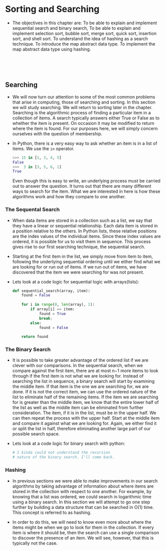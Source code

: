 # Sorting and Searching

- The objectives in this chapter are: To be able to explain and implement sequential search and binary search, To be able to explain and implement selection sort, bubble sort, merge sort, quick sort, insertion sort, and shell sort. To understand the idea of hashing as a search technique. To introduce the map abstract data type. To implement the map abstract data type using hashing.

<br>
<br>
<br>

## Searching

- We will now turn our attention to some of the most common problems that arise in computing, those of searching and sorting. In this section we will study searching. We will return to sorting later in the chapter. Searching is the algorithmic process of finding a particular item in a collection of items. A search typically answers either True or False as to whether the item is present. On occasion it may be modified to return where the item is found. For our purposes here, we will simply concern ourselves with the question of membership.

- In Python, there is a very easy way to ask whether an item is in a list of items. We use the `in` operator.
  ```python
  >>> 15 in [1, 3, 4, 5]
  False
  >>>  3 in [3, 5, 6, 1]
  True
  ```
  Even though this is easy to write, an underlying process must be carried out to answer the question. It turns out that there are many different ways to search for the item. What we are interested in here is how these algorithms work and how they compare to one another.
  
### The Sequental Search

- When data items are stored in a collection such as a list, we say that they have a linear or sequential relationship. Each data item is stored in a position relative to the others. In Python lists, these relative positions are the index values of the individual items. Since these index values are ordered, it is possible for us to visit them in sequence. This process gives rise to our first searching technique, the sequential search.

- Starting at the first item in the list, we simply move from item to item, following the underlying sequential ordering until we either find what we are looking for or run out of items. If we run out of items, we have discovered that the item we were searching for was not present.

- Lets look at a code logic for sequential logic with arrays(lists):
  ```python
  def sequential_search(array, item):
      found = False
      
      for i in range(0, len(array), 1):
          if array[i] == item:
              found = True
              break;
          else:
              found = False
              
      return found
  ```
  
### The Binary Search

- It is possible to take greater advantage of the ordered list if we are clever with our comparisons. In the sequential search, when we compare against the first item, there are at most n−1 more items to look through if the first item is not what we are looking for. Instead of searching the list in sequence, a binary search will start by examining the middle item. If that item is the one we are searching for, we are done. If it is not the correct item, we can use the ordered nature of the list to eliminate half of the remaining items. If the item we are searching for is greater than the middle item, we know that the entire lower half of the list as well as the middle item can be eliminated from further consideration. The item, if it is in the list, must be in the upper half. We can then repeat the process with the upper half. Start at the middle item and compare it against what we are looking for. Again, we either find it or split the list in half, therefore eliminating another large part of our possible search space.

- Lets look at a code logic for binary search with python:
  ```python
  # I kinda could not understand the recursion 
  # nature of the binary search. I'll come back.
  ```
  
### Hashing

- In previous sections we were able to make improvements in our search algorithms by taking advantage of information about where items are stored in the collection with respect to one another. For example, by knowing that a list was ordered, we could search in logarithmic time using a binary search. In this section we will attempt to go one step further by building a data structure that can be searched in O(1) time. This concept is referred to as hashing.

- In order to do this, we will need to know even more about where the items might be when we go to look for them in the collection. If every item is where it should be, then the search can use a single comparison to discover the presence of an item. We will see, however, that this is typically not the case.



